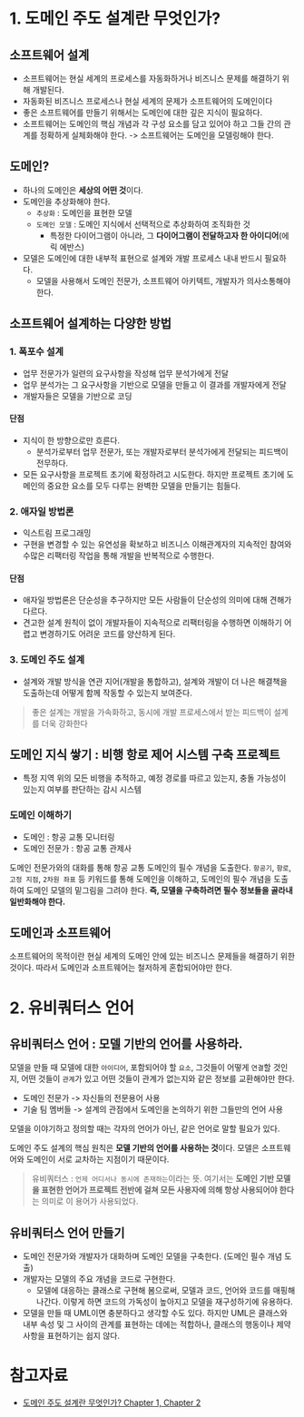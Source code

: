 # 1. 도메인 주도 설계란 무엇인가?

## 소프트웨어 설계
- 소프트웨어는 현실 세계의 프로세스를 자동화하거나 비즈니스 문제를 해결하기 위해 개발된다.
- 자동화된 비즈니스 프로세스나 현실 세계의 문제가 소프트웨어의 도메인이다
- 좋은 소프트웨어를 만들기 위해서는 도메인에 대한 깊은 지식이 필요하다. 
- 소프트웨어는 도메인의 핵심 개념과 각 구성 요소를 담고 있어야 하고 그들 간의 관계를 정확하게 실체화해야 한다. -> 소프트웨어는 도메인을 모델링해야 한다.


## 도메인?
- 하나의 도메인은 **세상의 어떤 것**이다.
- 도메인을 추상화해야 한다.
  - `추상화` : 도메인을 표현한 모델
  - `도메인 모델` : 도메인 지식에서 선택적으로 추상화하여 조직화한 것
    - 특정한 다이어그램이 아니라, 그 **다이어그램이 전달하고자 한 아이디어**(에릭 에반스) 
- 모델은 도메인에 대한 내부적 표현으로 설계와 개발 프로세스 내내 반드시 필요하다.
  - 모델을 사용해서 도메인 전문가, 소프트웨어 아키텍트, 개발자가 의사소통해야 한다.

## 소프트웨어 설계하는 다양한 방법

### 1. 폭포수 설계
- 업무 전문가가 일련의 요구사항을 작성해 업무 분석가에게 전달
- 업무 분석가는 그 요구사항을 기반으로 모델을 만들고 이 결과를 개발자에게 전달
- 개발자들은 모델을 기반으로 코딩

#### 단점
- 지식이 한 방향으로만 흐른다.
  - 분석가로부터 업무 전문가, 또는 개발자로부터 분석가에게 전달되는 피드백이 전무하다.
- 모든 요구사항을 프로젝트 초기에 확정하려고 시도한다. 하지만 프로젝트 초기에 도메인의 중요한 요소를 모두 다루는 완벽한 모델을 만들기는 힘들다.

### 2. 애자일 방법론
- 익스트림 프로그래밍
- 구현을 변경할 수 있는 유연성을 확보하고 비즈니스 이해관계자의 지속적인 참여와 수많은 리팩터링 작업을 통해 개발을 반복적으로 수행한다.

#### 단점
- 애자일 방법론은 단순성을 추구하지만 모든 사람들이 단순성의 의미에 대해 견해가 다르다.
- 견고한 설계 원칙이 없이 개발자들이 지속적으로 리팩터링을 수행하면 이해하기 어렵고 변경하기도 어려운 코드를 양산하게 된다.

### 3. 도메인 주도 설계
- 설계와 개발 방식을 연관 지어(개발을 통합하고), 설계와 개발이 더 나은 해결책을 도출하는데 어떻게 함께 작동할 수 있는지 보여준다.

> 좋은 설계는 개발을 가속화하고, 동시에 개발 프로세스에서 받는 피드백이 설계를 더욱 강화한다


## 도메인 지식 쌓기 : 비행 항로 제어 시스템 구축 프로젝트
- 특정 지역 위의 모든 비행을 추적하고, 예정 경로를 따르고 있는지, 충돌 가능성이 있는지 여부를 판단하는 감시 시스템

### 도메인 이해하기
- 도메인 : 항공 교통 모니터링
- 도메인 전문가 : 항공 교통 관제사

도메인 전문가와의 대화를 통해 항공 교통 도메인의 필수 개념을 도출한다. `항공기`, `항로`, `고정 지점`, `2차원 좌표` 등 키워드를 통해 도메인을 이해하고, 도메인의 필수 개념을 도출하여 도메인 모델의 밑그림을 그려야 한다. **즉, 모델을 구축하려면 필수 정보들을 골라내 일반화해야 한다.**

## 도메인과 소프트웨어
소프트웨어의 목적이란 현실 세계의 도메인 안에 있는 비즈니스 문제들을 해결하기 위한 것이다. 따라서 도메인과 소프트웨어는 철저하게 혼합되어야만 한다.

# 2. 유비쿼터스 언어

## 유비쿼터스 언어 : 모델 기반의 언어를 사용하라.
모델을 만들 때 모델에 대한 `아이디어`, 포함되어야 할 `요소`, 그것들이 어떻게 `연결`할 것인지, 어떤 것들이 `관계`가 있고 어떤 것들이 관계가 없는지와 같은 정보를 교환해야만 한다. 

- 도메인 전문가 -> 자신들의 전문용어 사용
- 기술 팀 멤버들 -> 설계의 관점에서 도메인을 논의하기 위한 그들만의 언어 사용

모델을 이야기하고 정의할 때는 각자의 언어가 아닌, 같은 언어로 말할 필요가 있다.

도메인 주도 설계의 핵심 원칙은 **모델 기반의 언어를 사용하는 것**이다. 모델은 소프트웨어와 도메인이 서로 교차하는 지점이기 때문이다.

> 유비쿼터스 : `언제 어디서나 동시에 존재하는`이라는 뜻. 여기서는 **도메인 기반 모델을 표현한 언어가 프로젝트 전반에 걸쳐 모든 사용자에 의해 항상 사용되어야 한다**는 의미로 이 용어가 사용되었다.

## 유비쿼터스 언어 만들기
- 도메인 전문가와 개발자가 대화하며 도메인 모델을 구축한다. (도메인 필수 개념 도출)
- 개발자는 모델의 주요 개념을 코드로 구현한다.
  - 모델에 대응하는 클래스로 구현해 봄으로써, 모델과 코드, 언어와 코드를 매핑해 나간다. 이렇게 하면 코드의 가독성이 높아지고 모델을 재구성하기에 유용하다.
- 모델을 만들 때 UML이면 충분하다고 생각할 수도 있다. 하지만 UML은 클래스와 내부 속성 및 그 사이의 관계를 표현하는 데에는 적합하나, 클래스의 행동이나 제약 사항을 표현하기는 쉽지 않다.


# 참고자료
- [도메인 주도 설계란 무엇인가? Chapter 1, Chapter 2](http://book.interpark.com/product/BookDisplay.do?_method=detail&sc.prdNo=208665779&gclid=CjwKCAjwr56IBhAvEiwA1fuqGir3QyOz9gcvg-boSfRb_EX4djYIDGE4l2iZs1wGUQ-AuI0OlMM91RoCEm0QAvD_BwE)